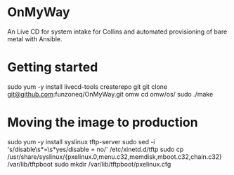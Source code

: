 OnMyWay
=======

An Live CD for system intake for Collins and automated provisioning of bare metal with Ansible.

# Getting started
sudo yum -y install livecd-tools createrepo git
git clone git@github.com:funzoneq/OnMyWay.git omw
cd omw/os/
sudo ./make

# Moving the image to production
sudo yum -y install syslinux tftp-server
sudo sed -i 's/disable\s*=\s*yes/disable = no/' /etc/xinetd.d/tftp
sudo cp /usr/share/syslinux/{pxelinux.0,menu.c32,memdisk,mboot.c32,chain.c32} /var/lib/tftpboot
sudo mkdir /var/lib/tftpboot/pxelinux.cfg
